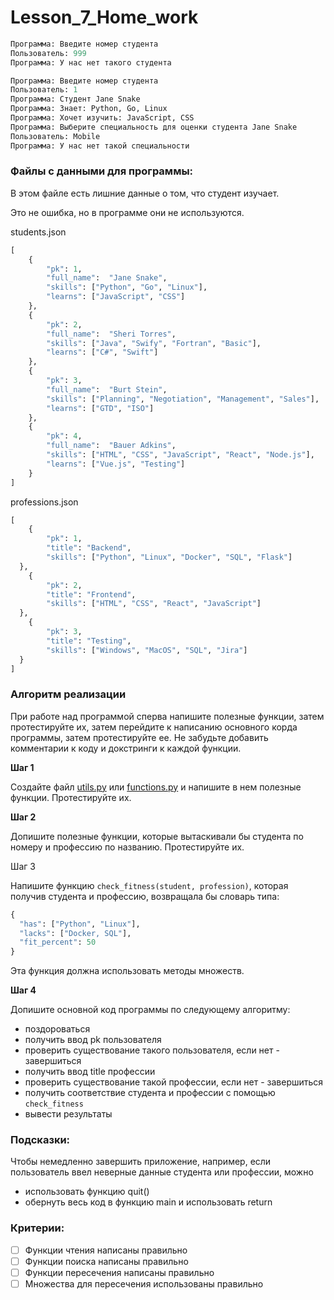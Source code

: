 # Lesson_7_Home_work
```python
Программа: Введите номер студента
Пользователь: 999
Программа: У нас нет такого студента
```

```python
Программа: Введите номер студента
Пользователь: 1
Программа: Студент Jane Snake
Программа: Знает: Python, Go, Linux
Программа: Хочет изучить: JavaScript, CSS
Программа: Выберите специальность для оценки студента Jane Snake
Пользователь: Mobile
Программа: У нас нет такой специальности
```

### Файлы с данными для программы:

В этом файле есть лишние данные о том, что студент изучает. 

Это не ошибка, но в программе они не используются.

students.json

```python
[
	{ 
		"pk": 1,
		"full_name":  "Jane Snake",
		"skills": ["Python", "Go", "Linux"],
		"learns": ["JavaScript", "CSS"]
	},
	{ 
		"pk": 2,
		"full_name":  "Sheri Torres",
		"skills": ["Java", "Swify", "Fortran", "Basic"],  
		"learns": ["C#", "Swift"]
	},
	{ 
		"pk": 3,
		"full_name":  "Burt Stein",
		"skills": ["Planning", "Negotiation", "Management", "Sales"],  
		"learns": ["GTD", "ISO"]
	},
	{ 
		"pk": 4,
		"full_name":  "Bauer Adkins",
		"skills": ["HTML", "CSS", "JavaScript", "React", "Node.js"],  
		"learns": ["Vue.js", "Testing"]
	}
]
```

professions.json

```python
[
	{
		"pk": 1,
		"title": "Backend",
		"skills": ["Python", "Linux", "Docker", "SQL", "Flask"]
  },
	{
		"pk": 2,
		"title": "Frontend",
		"skills": ["HTML", "CSS", "React", "JavaScript"]
  },
	{
		"pk": 3,
		"title": "Testing",
		"skills": ["Windows", "MacOS", "SQL", "Jira"]
  }
]
```

### Алгоритм реализации

При работе над программой сперва напишите полезные функции, затем протестируйте их, затем  перейдите к написанию основного корда программы, затем протестируйте ее. Не забудьте добавить комментарии к коду и докстринги к каждой функции.

**Шаг 1**

Создайте файл [utils.py](http://utils.py) или [functions.py](http://functions.py) и напишите в нем полезные функции. Протестируйте их. 

**Шаг 2**

Допишите полезные функции, которые вытаскивали бы студента по номеру и профессию по названию. Протестируйте их. 

Шаг 3

Напишите функцию `check_fitness(student, profession)`, которая получив студента и профессию, возвращала бы словарь типа:

```python
{
  "has": ["Python", "Linux"],
  "lacks": ["Docker, SQL"],
  "fit_percent": 50
}
```

Эта функция должна использовать методы множеств.

**Шаг 4** 

Допишите основной код программы по следующему алгоритму:

- поздороваться
- получить ввод pk пользователя
- проверить существование такого пользователя, если нет - завершиться
- получить ввод title профессии
- проверить существование такой профессии, если нет - завершиться
- получить соответствие студента и профессии с помощью  `check_fitness`
- вывести результаты

### Подсказки:

Чтобы немедленно завершить приложение, например, если пользователь ввел неверные данные студента или профессии, можно

- использовать функцию quit()
- обернуть весь код в функцию main и использовать return

### Критерии:

- [ ]  Функции чтения написаны правильно
- [ ]  Функции поиска написаны правильно
- [ ]  Функции пересечения написаны правильно
- [ ]  Множества для пересечения использованы правильно
